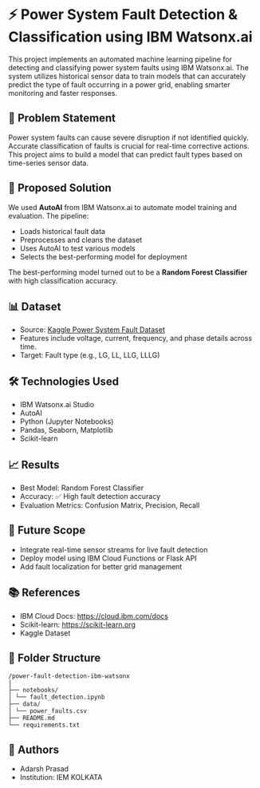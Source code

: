 # ⚡ Power System Fault Detection & Classification using IBM Watsonx.ai

This project implements an automated machine learning pipeline for detecting and classifying power system faults using IBM Watsonx.ai. The system utilizes historical sensor data to train models that can accurately predict the type of fault occurring in a power grid, enabling smarter monitoring and faster responses.

## 🚀 Problem Statement
Power system faults can cause severe disruption if not identified quickly. Accurate classification of faults is crucial for real-time corrective actions. This project aims to build a model that can predict fault types based on time-series sensor data.

## 🧠 Proposed Solution
We used **AutoAI** from IBM Watsonx.ai to automate model training and evaluation. The pipeline:
- Loads historical fault data
- Preprocesses and cleans the dataset
- Uses AutoAI to test various models
- Selects the best-performing model for deployment

The best-performing model turned out to be a **Random Forest Classifier** with high classification accuracy.

## 📊 Dataset
- Source: [Kaggle Power System Fault Dataset](https://www.kaggle.com/datasets)
- Features include voltage, current, frequency, and phase details across time.
- Target: Fault type (e.g., LG, LL, LLG, LLLG)

## 🛠️ Technologies Used
- IBM Watsonx.ai Studio
- AutoAI
- Python (Jupyter Notebooks)
- Pandas, Seaborn, Matplotlib
- Scikit-learn

## 📈 Results
- Best Model: Random Forest Classifier
- Accuracy: ✅ High fault detection accuracy
- Evaluation Metrics: Confusion Matrix, Precision, Recall

## 🔮 Future Scope
- Integrate real-time sensor streams for live fault detection
- Deploy model using IBM Cloud Functions or Flask API
- Add fault localization for better grid management

## 📚 References
- IBM Cloud Docs: https://cloud.ibm.com/docs
- Scikit-learn: https://scikit-learn.org
- Kaggle Dataset

## 📁 Folder Structure
```arduino
/power-fault-detection-ibm-watsonx
│
├── notebooks/
│ └── fault_detection.ipynb
├── data/
│ └── power_faults.csv
├── README.md
└── requirements.txt
```


## 👥 Authors
- Adarsh Prasad
- Institution: IEM KOLKATA

